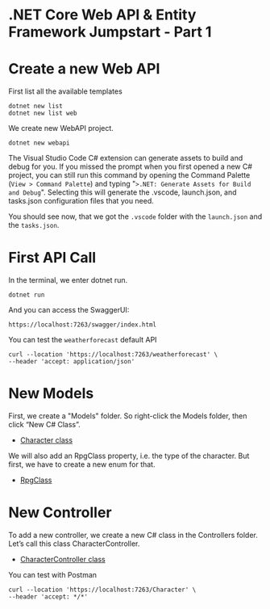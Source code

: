 # .NET Core Web API & Entity Framework Jumpstart - Part 1

# Create a new Web API

First list all the available templates
```
dotnet new list
dotnet new list web
```

We create new WebAPI project.
```
dotnet new webapi
```

The Visual Studio Code C# extension can generate assets to build and debug for you. If you missed the prompt when you first opened a new C# project, you can still run this command by opening the Command Palette (`View > Command Palette`) and typing "`>.NET: Generate Assets for Build and Debug`". Selecting this will generate the .vscode, launch.json, and tasks.json configuration files that you need.

You should see now, that we got the `.vscode` folder with the `launch.json` and the `tasks.json`.

# First API Call

In the terminal, we enter dotnet run. 
```
dotnet run
```

And you can access the SwaggerUI:
```
https://localhost:7263/swagger/index.html
```

You can test the `weatherforecast` default API
```
curl --location 'https://localhost:7263/weatherforecast' \
--header 'accept: application/json'
```

# New Models

First, we create a "Models" folder. So right-click the Models folder, then click “New C# Class”.
* [Character class](./dotnet-rpg/Models/Character.cs)

We will also add an RpgClass property, i.e. the type of the character. But first, we have to create a new enum for that.
* [RpgClass](./dotnet-rpg/Models/RpgClass.cs)

# New Controller

To add a new controller, we create a new C# class in the Controllers folder. Let’s call this class CharacterController.
* [CharacterController class](./dotnet-rpg/Controllers/CharacterController.cs)

You can test with Postman
```
curl --location 'https://localhost:7263/Character' \
--header 'accept: */*'
```